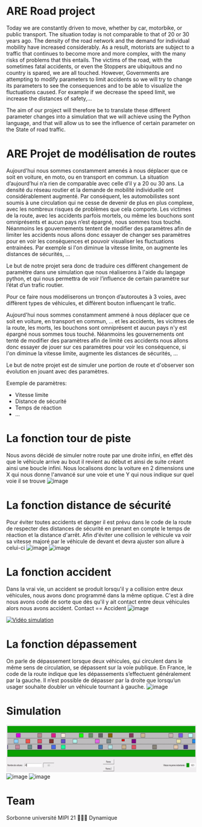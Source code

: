 # ARE Road project

Today we are constantly driven to move, whether by car, motorbike, or public transport. The situation today is not comparable to that of 20 or 30 years ago. The density of the road network and the demand for individual mobility have increased considerably. As a result, motorists are subject to a traffic that continues to become more and more complex, with the many risks of problems that this entails. The victims of the road, with the sometimes fatal accidents, or even the Stoppers are ubiquitous and no country is spared, we are all touched. However, Governments are attempting to modify parameters to limit accidents so we will try to change its parameters to see the consequences and to be able to visualize the fluctuations caused. For example if we decrease the speed limit, we increase the distances of safety,… 

The aim of our project will therefore be to translate these different parameter changes into a simulation that we will achieve using the Python language, and that will allow us to see the influence of certain parameter on the State of road traffic. 

# ARE Projet de modélisation de routes

Aujourd'hui nous sommes constamment amenés à nous déplacer que ce soit en voiture, en moto, ou en transport en commun. La situation d’aujourd’hui n’a rien de comparable avec celle d’il y a 20 ou 30 ans. La densité du réseau routier et la demande de mobilité individuelle ont considérablement augmenté. Par conséquent, les automobilistes sont soumis à une circulation qui ne cesse de devenir de plus en plus complexe, avec les nombreux risques de problèmes que cela comporte. Les victimes de la route, avec les accidents parfois mortels, ou même les bouchons sont omniprésents et aucun pays n’est épargné, nous sommes tous touché. Néanmoins les gouvernements tentent de modifier des paramètres afin de limiter les accidents nous allons donc essayer de changer ses paramètres pour en voir les conséquences et pouvoir visualiser les fluctuations entrainées. Par exemple si l'on diminue la vitesse limite, on augmente les distances de sécurités, … 

Le but de notre projet sera donc de traduire ces diffèrent changement de paramètre dans une simulation que nous réaliserons à l'aide du langage python, et qui nous permettra de voir l’influence de certain paramètre sur l’état d’un trafic routier. 

Pour ce faire nous modéliserons un tronçon d’autoroutes à 3 voies, avec diffèrent types de véhicules, et diffèrent bouton influençant le trafic. 

Aujourd'hui nous sommes constamment ammené à nous déplacer que ce soit en voiture, en transport en commun, ... et les accidents, les vicitmes de la route, les morts, les bouchons sont omniprésent et aucun pays n'y est épargné nous sommes tous touché. Néanmoins les gouvernements ont tenté de modifier des paramètres afin de limité ces accidents nous allons donc essayer de jouer sur ces paramètres pour voir les conséquence, si l'on diminue la vitesse limite, augmente les distances de sécurités, ...

Le but de notre projet est de simuler une portion de route et d'observer son évolution en jouant avec des paramètres.

Exemple de paramètres: 
- Vitesse limite
- Distance de sécurité
- Temps de réaction
- ...

# La fonction tour de piste 
Nous avons décidé de simuler notre route par une droite infini, en effet dès que le véhicule arrive au bout il revient au début et ainsi de suite créant ainsi une boucle infini. Nous localisons donc la voiture en 2 dimensions une X qui nous donne l'anvancé sur une voie et une Y qui nous indique sur quel voie il se trouve
![image](https://drive.google.com/uc?export=view&id=1ht9zwcbYT6JQ1700k_WHLjzA6Jvxz2H4)

# La fonction distance de sécurité 
Pour éviter toutes accidents et danger il est prévu dans le code de la route de respecter des distances de sécurité en prenant en compte le temps de réaction et la distance d'arrêt. 
Afin d'éviter une collision le véhicule va voir sa vitesse majoré par le véhicule de devant et devra ajuster son allure à celui-ci
![image](https://drive.google.com/uc?export=view&id=1ybzE5rZ_ue81dWm4ckhr7aPGmnzAqiK9)
![image](https://drive.google.com/uc?export=view&id=1OTUMUeRH2gG5xhWjOSpJdhsSnhdtQSmQ)

# La fonction accident 
Dans la vrai vie, un accident se produit lorsqu'il y a collision entre deux véhicules, nous avons donc programmé dans la même optique. 
C'est à dire nous avons codé de sorte que dès qu'il y ait contact entre deux véhicules alors nous avons accident.
Contact == Accident 
![image](https://drive.google.com/uc?export=view&id=1Wi-YDbQIGEAdaa1Xn9pBWd0XRrOHtKNv)

[![Vidéo simulation](https://img.youtube.com/vi/VID/0.jpg)](https://www.youtube.com/watch?v=gzuSBJBJtjs&feature=youtu.be)

# La fonction dépassement 
On parle de dépassement lorsque deux véhicules, qui circulent dans le même sens de circulation, se dépassent sur la voie publique.
En France, le code de la route indique que les dépassements s’effectuent généralement par la gauche. Il n’est possible de dépasser par la droite que lorsqu’un usager souhaite doubler un véhicule tournant à gauche.
![image](https://drive.google.com/uc?export=view&id=1PGjsLqsPi82X2FsVznO8ViQuQ_ujeFN_)


# Simulation
![gif](simulation-final.gif)
![image](https://drive.google.com/uc?export=view&id=1eZUprIO77tleROOyjNj1w6v81uvUJ_yi)
![image](https://drive.google.com/uc?export=view&id=1rqcyAGZN7zyCC2VWxTB91z7fox9NkO-i)

# Team 
Sorbonne université MIPI 21 🔨🔨🔨
Dynamique
